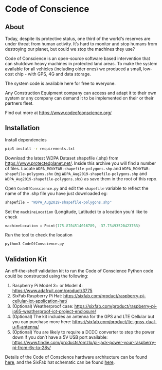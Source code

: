 # Code of Conscience

## About
Today, despite its protective status, one third of the world's reserves are under threat from human activity. It’s hard to monitor and stop humans from destroying our planet, but could we stop the machines they use?

Code of Conscience is an open-source software based intervention that can shutdown heavy machines in protected land areas. To make the system available for all vehicles (including older ones) we produced a small, low-cost chip - with GPS, 4G and data storage.

The system code is available here for free to everyone.

Any Construction Equipment company can access and adapt it to their own system or any company can demand it to be implemented on their or their partners fleet.

Find out more at https://www.codeofconscience.org/

## Installation

Install dependencies
```sh
pip3 install -r requirements.txt
```

Download the latest WDPA Dataset shapefile (.shp) from https://www.protectedplanet.net/. Inside this archive you will find a number of files. Locate `WDPA_MONYEAR-shapefile-polygons.shp` and `WDPA_MONYEAR-shapefile-polygons.shx` (eg `WDPA_Aug2019-shapefile-polygons.shp` and `WDPA_Aug2019-shapefile-polygons.shx`) as save them in the root of this repo.

Open `CodeOfConscience.py` and edit the `shapefile` variable to reflect the name of the .shp file you have just downloaded eg:
```python
shapefile = "WDPA_Aug2019-shapefile-polygons.shp"
```

Set the `machineLocation` (Longitude, Latitude) to a location you'd like to check
```python
machineLocation = Point(175.8704514016789, -37.73493520423763)
```

Run the tool to check the location
```sh
python3 CodeOfConscience.py
```

## Validation Kit
An off-the-shelf validation kit to run the Code of Conscience Python code could be constructed using the following:

1. Raspberry Pi Model 3+ or Model 4: https://www.adafruit.com/product/3775
2. SixFab Raspberry Pi Hat: https://sixfab.com/product/raspberry-pi-cellular-iot-application-hat/
3. (Optional) Weatherproof case: https://sixfab.com/product/raspberry-pi-ip65-weatherproof-iot-project-enclosure/
4. (Optional) The kit includes an antenna for the GPS and LTE Cellular but you can purchase more here: https://sixfab.com/product/lte-gnss-dual-u-fl-antenna/
5. (Optional) You are likely to require a DCDC converter to step the power down if you don’t have a 5V USB port available: https://www.tindie.com/products/omzlo/pi-jack-power-your-raspberry-pi-from-6v-to-28v/

Details of the Code of Conscience hardware architecture can be found [here](hardware/CodeofConscienceValidationHardwareArchitecture.png), and the SixFab hat schematic can be found [here](hardware/Sixfab_RPi_CellularIoT_App_Hat_Schematic.PDF).
